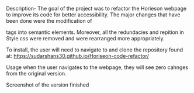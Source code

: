 Description-
The goal of the project was to refactor the Horieson webpage to improve its code for better accessibility. The major changes that have been done were the modification of <div> tags into semantic elements. Moreover, all the redundacies and repition in Style.css were removed and were rearranged more appropriately.

To install, the user will need to navigate to and clone the repository found at: 
https://sudarshans30.github.io/Horiseon-code-refactor/

Usage
when the user navigates to the webpage, they will see zero cahnges from the original version.

Screenshot of the version finished

